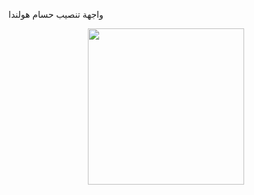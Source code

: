 
واجهة تنصيب حسام هولندا


<p align="center">
<a href="https://dashboard.heroku.com/new?template=https://github.com/Khalid626/Helper"><img src="https://img.shields.io/badge/Deploy%20To%20Heroku-blueviolet?style=for-the-badge&logo=heroku" width="250""/</a>  
 
